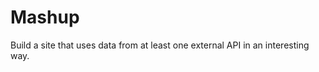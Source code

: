 Mashup
===========

Build a site that uses data from at least one external API in an interesting way.